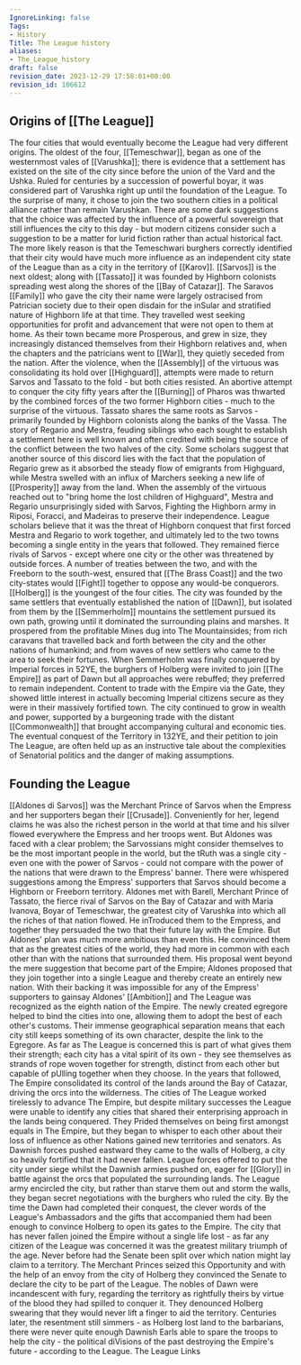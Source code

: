 ```yaml
---
IgnoreLinking: false
Tags:
- History
Title: The League history
aliases:
- The_League_history
draft: false
revision_date: 2023-12-29 17:58:01+00:00
revision_id: 106612
---
```


## Origins of [[The League]]
The four cities that would eventually become the League had very different origins. The oldest of the four, [[Temeschwar]], began as one of the westernmost vales of [[Varushka]]; there is evidence that a settlement has existed on the site of the city since before the union of the Vard and the Ushka. Ruled for centuries by a succession of powerful boyar, it was considered part of Varushka right up until the foundation of the League. To the surprise of many, it chose to join the two southern cities in a political alliance rather than remain Varushkan. There are some dark suggestions that the choice was affected by the influence of a powerful sovereign that still influences the city to this day - but modern citizens consider such a suggestion to be a matter for lurid fiction rather than actual historical fact. The more likely reason is that the Temeschwari burghers correctly identified that their city would have much more influence as an independent city state of the League than as a city in the territory of [[Karov]].
[[Sarvos]] is the next oldest; along with [[Tassato]] it was founded by Highborn colonists spreading west along the shores of the [[Bay of Catazar]]. The Saravos [[Family]] who gave the city their name were largely ostracised from Patrician society due to their open disdain for the inSular and stratified nature of Highborn life at that time. They travelled west seeking opportunities for profit and advancement that were not open to them at home. As their town became more Prosperous, and grew in size, they increasingly distanced themselves from their Highborn relatives and, when the chapters and the patricians went to [[War]], they quietly seceded from the nation. After the violence, when the [[Assembly]] of the virtuous was consolidating its hold over [[Highguard]], attempts were made to return Sarvos and Tassato to the fold - but both cities resisted. An abortive attempt to conquer the city fifty years after the [[Burning]] of Pharos was thwarted by the combined forces of the two former Highborn cities - much to the surprise of the virtuous.
Tassato shares the same roots as Sarvos - primarily founded by Highborn colonists along the banks of the Vassa. The story of Regario and Mestra, feuding siblings who each sought to establish a settlement here is well known and often credited with being the source of the conflict between the two halves of the city. Some scholars suggest that another source of this discord lies with the fact that the population of Regario grew as it absorbed the steady flow of emigrants from Highguard, while Mestra swelled with an influx of Marchers seeking a new life of [[Prosperity]] away from the land. When the assembly of the virtuous reached out to "bring home the lost  children of Highguard", Mestra and Regario unsurprisingly sided with Sarvos, Fighting the Highborn army in Riposi, Foracci, and Madeiras to preserve their independence. League scholars believe that it was the threat of Highborn conquest that first forced Mestra and Regario to work together, and ultimately led to the two towns becoming a single entity in the years that followed. They remained fierce rivals of Sarvos - except where one city or the other was threatened by outside forces. A number of treaties between the two, and with the Freeborn to the south-west, ensured that [[The Brass Coast]] and the two city-states would [[Fight]] together to oppose any would-be conquerors.
[[Holberg]] is the youngest of the four cities. The city was founded by the same settlers that eventually established the nation of [[Dawn]], but isolated from them by the [[Semmerholm]] mountains the settlement pursued its own path, growing until it dominated the surrounding plains and marshes. It prospered from the profitable Mines dug into The Mountainsides; from rich caravans that travelled back and forth between the city and the other nations of humankind; and from waves of new settlers who came to the area to seek their fortunes. When Semmerholm was finally conquered by Imperial forces in 52YE, the burghers of Holberg were invited to join [[The Empire]] as part of Dawn but all approaches were rebuffed; they preferred to remain independent. Content to trade with the Empire via the Gate, they showed little interest in actually becoming Imperial citizens secure as they were in their massively fortified town. The city continued to grow in wealth and power, supported by a burgeoning trade with the distant [[Commonwealth]] that brought accompanying cultural and economic ties. The eventual conquest of the Territory in 132YE, and their petition to join The League, are often held up as an instructive tale about the complexities of Senatorial politics and the danger of making assumptions.
## Founding the League
[[Aldones di Sarvos]] was the Merchant Prince of Sarvos when the Empress and her supporters began their [[Crusade]]. Conveniently for her, legend claims he was also the richest person in the world at that time and his silver flowed everywhere the Empress and her troops went. But Aldones was faced with a clear problem; the Sarvossians might consider themselves to be the most important people in the world, but the tRuth was a single city - even one with the power of Sarvos - could not compare with the power of the nations that were drawn to the Empress' banner. There were whispered suggestions among the Empress' supporters that Sarvos should become a Highborn or Freeborn territory.
Aldones met with Barell, Merchant Prince of Tassato, the fierce rival of Sarvos on the Bay of Catazar and with Maria Ivanova, Boyar of Temeschwar, the greatest city of Varushka into which all the riches of that nation flowed. He inTroduced them to the Empress, and together they persuaded the two that their future lay with the Empire. But Aldones' plan was much more ambitious than even this. He convinced them that as the greatest cities of the world, they had more in common with each other than with the nations that surrounded them. His proposal went beyond the mere suggestion that become part of the Empire; Aldones proposed that they join together into a single League and thereby create an entirely new nation. 
With their backing it was impossible for any of the Empress' supporters to gainsay Aldones' [[Ambition]] and The League was recognized as the eighth nation of the Empire. The newly created egregore helped to bind the cities into one, allowing them to adopt the best of each other's customs. Their immense geographical separation means that each city still keeps something of its own character, despite the link to the Egregore. As far as The League is concerned this is part of what gives them their strength; each city has a vital spirit of its own - they see themselves as strands of rope woven together for strength, distinct from each other but capable of pUlling together when they choose.
In the years that followed, The Empire consolidated its control of the lands around the Bay of Catazar, driving the orcs into the wilderness. The cities of The League worked tirelessly to advance The Empire, but despite military successes the League were unable to identify any cities that shared their enterprising approach in the lands being conquered. They Prided themselves on being first amongst equals in The Empire, but they began to whisper to each other about their loss of influence as other Nations gained new territories and senators.
As Dawnish forces pushed eastward they came to the walls of Holberg, a city so heavily fortified that it had never fallen. League forces offered to put the city under siege whilst the Dawnish armies pushed on, eager for [[Glory]] in battle against the orcs that populated the surrounding lands. The League army encircled the city, but rather than starve them out and storm the walls, they began secret negotiations with the burghers who ruled the city. By the time the Dawn had completed their conquest, the clever words of the League's Ambassadors and the gifts that accompanied them had been enough to convince Holberg to open its gates to the Empire. The city that has never fallen joined the Empire without a single life lost - as far any citizen of the League was concerned it was the greatest military triumph of the age.
Never before had the Senate been split over which nation might lay claim to a territory. The Merchant Princes seized this Opportunity and with the help of an envoy from the city of Holberg they convinced the Senate to declare the city to be part of the League. The nobles of Dawn were incandescent with fury, regarding the territory as rightfully theirs by virtue of the blood they had spilled to conquer it. They denounced Holberg swearing that they would never lift a finger to aid the territory. Centuries later, the resentment still simmers - as Holberg lost land to the barbarians, there were never quite enough Dawnish Earls able to spare the troops to help the city - the political diVisions of the past destroying the Empire's future - according to the League.
The League Links